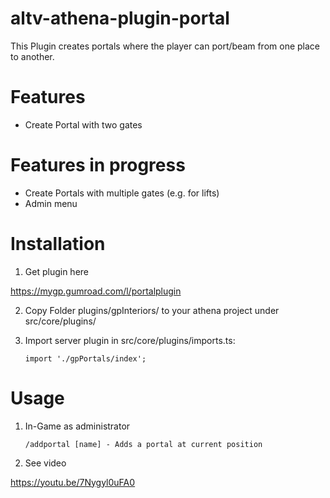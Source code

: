 # altv-athena-plugin-portal

This Plugin creates portals where the player can port/beam from one place to another.

# Features

- Create Portal with two gates

# Features in progress

- Create Portals with multiple gates (e.g. for lifts)
- Admin menu

# Installation

1. Get plugin here

https://mygp.gumroad.com/l/portalplugin
    
2. Copy Folder plugins/gpInteriors/ to your athena project under src/core/plugins/
3. Import server plugin in src/core/plugins/imports.ts:

    ```import './gpPortals/index';```


# Usage

1. In-Game as administrator

    ```/addportal [name] - Adds a portal at current position```

2. See video

https://youtu.be/7Nygyl0uFA0

